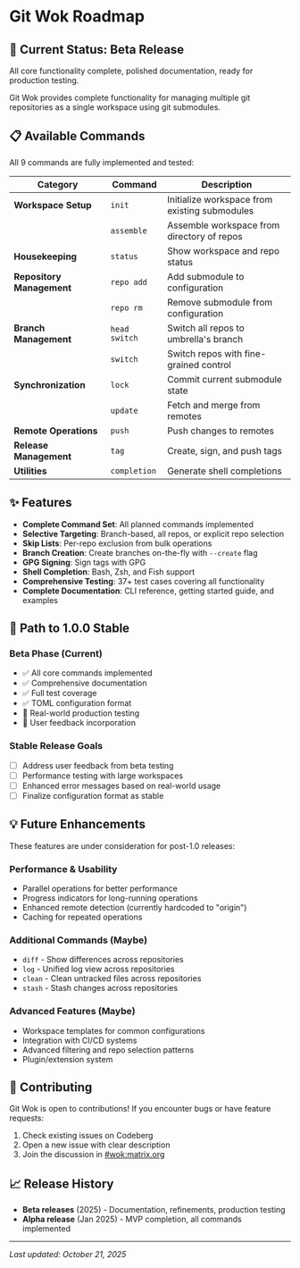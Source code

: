 # Git Wok Roadmap

## 🎯 Current Status: Beta Release

All core functionality complete, polished documentation, ready for production testing.

Git Wok provides complete functionality for managing multiple git repositories as a single workspace using git submodules.

## 📋 Available Commands

All 9 commands are fully implemented and tested:

| Category | Command | Description |
|----------|---------|-------------|
| **Workspace Setup** | `init` | Initialize workspace from existing submodules |
| | `assemble` | Assemble workspace from directory of repos |
| **Housekeeping** | `status` | Show workspace and repo status |
| **Repository Management** | `repo add` | Add submodule to configuration |
| | `repo rm` | Remove submodule from configuration |
| **Branch Management** | `head switch` | Switch all repos to umbrella's branch |
| | `switch` | Switch repos with fine-grained control |
| **Synchronization** | `lock` | Commit current submodule state |
| | `update` | Fetch and merge from remotes |
| **Remote Operations** | `push` | Push changes to remotes |
| **Release Management** | `tag` | Create, sign, and push tags |
| **Utilities** | `completion` | Generate shell completions |

## ✨ Features

- **Complete Command Set**: All planned commands implemented
- **Selective Targeting**: Branch-based, all repos, or explicit repo selection
- **Skip Lists**: Per-repo exclusion from bulk operations
- **Branch Creation**: Create branches on-the-fly with `--create` flag
- **GPG Signing**: Sign tags with GPG
- **Shell Completion**: Bash, Zsh, and Fish support
- **Comprehensive Testing**: 37+ test cases covering all functionality
- **Complete Documentation**: CLI reference, getting started guide, and examples

## 🚀 Path to 1.0.0 Stable

### Beta Phase (Current)
- ✅ All core commands implemented
- ✅ Comprehensive documentation
- ✅ Full test coverage
- ✅ TOML configuration format
- 🔄 Real-world production testing
- 🔄 User feedback incorporation

### Stable Release Goals
- [ ] Address user feedback from beta testing
- [ ] Performance testing with large workspaces
- [ ] Enhanced error messages based on real-world usage
- [ ] Finalize configuration format as stable

## 💡 Future Enhancements

These features are under consideration for post-1.0 releases:

### Performance & Usability
- Parallel operations for better performance
- Progress indicators for long-running operations
- Enhanced remote detection (currently hardcoded to "origin")
- Caching for repeated operations

### Additional Commands (Maybe)
- `diff` - Show differences across repositories
- `log` - Unified log view across repositories
- `clean` - Clean untracked files across repositories
- `stash` - Stash changes across repositories

### Advanced Features (Maybe)
- Workspace templates for common configurations
- Integration with CI/CD systems
- Advanced filtering and repo selection patterns
- Plugin/extension system

## 🤝 Contributing

Git Wok is open to contributions! If you encounter bugs or have feature requests:

1. Check existing issues on Codeberg
2. Open a new issue with clear description
3. Join the discussion in [#wok:matrix.org](https://matrix.to/#/#wok:matrix.org)

## 📈 Release History

- **Beta releases** (2025) - Documentation, refinements, production testing
- **Alpha release** (Jan 2025) - MVP completion, all commands implemented

---

*Last updated: October 21, 2025*
